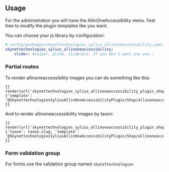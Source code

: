 ## Usage

For the administration you will have the AllinOneAccessibility menu.
Feel free to modify the plugin templates like you want.

You can choose your js library by configuration:

```yml
# config/packages/skynettechnologies_sylius_allinoneaccessibility.yaml
skynettechnologies_sylius_allinoneaccessibility:
    slider: #swiper, glide, sliderpro. If you don't want any use ~
```

### Partial routes

To render allinoneaccessibility images you can do something like this:

```twig
{{ render(url('skynettechnologies_sylius_allinoneaccessibility_plugin_shop_partial_allinoneaccessibility', {'template': '@SkynettechnologiesSyliusAllinOneAccessibilityPlugin/Shop/allinoneaccessibility/_allinoneaccessibility.html.twig'})) }}
``` 
   
And to render allinoneaccessibility images by taxon:

```twig
{{ render(url('skynettechnologies_sylius_allinoneaccessibility_plugin_shop_partial_allinoneaccessibility_by_taxon', {'taxon': taxon.slug, 'template': '@SkynettechnologiesSyliusAllinOneAccessibilityPlugin/Shop/allinoneaccessibility/_allinoneaccessibility.html.twig'})) }}
```

### Form validation group

For forms use the validation group named `skynettechnologies`
